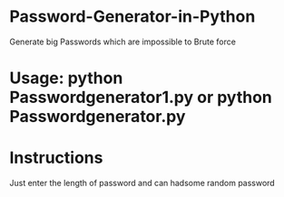 # Password-Generator-in-Python

Generate big Passwords which are impossible to Brute force

# Usage: python Passwordgenerator1.py or python Passwordgenerator.py 

# Instructions

Just enter the length of password and can hadsome random password
